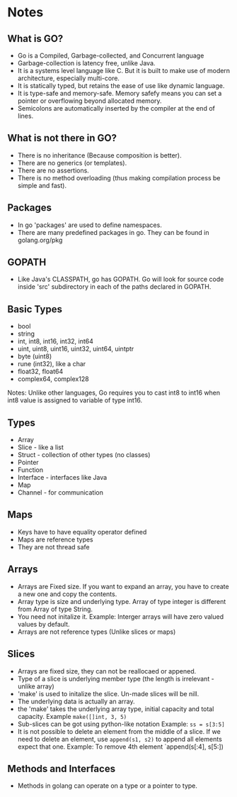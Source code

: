 # Notes

## What is GO?

* Go is a Compiled, Garbage-collected, and Concurrent language
* Garbage-collection is latency free, unlike Java.
* It is a systems level language like C. But it is built to make use of modern architecture, especially multi-core.
* It is statically typed, but retains the ease of use like dynamic language.
* It is type-safe and memory-safe. Memory safefy means you can set a pointer or overflowing beyond allocated memory.
* Semicolons are automatically inserted by the compiler at the end of lines.

## What is not there in GO?
* There is no inheritance (Because composition is better). 
* There are no generics (or templates).
* There are no assertions.
* There is no method overloading (thus making compilation process be simple and fast).

## Packages

* In go 'packages' are used to define namespaces. 
* There are many predefined packages in go. They can be found in golang.org/pkg

## GOPATH
* Like Java's CLASSPATH, go has GOPATH. Go will look for source code inside 'src' subdirectory in each of the paths declared in GOPATH. 

## Basic Types

* bool
* string
* int, int8, int16, int32, int64
* uint, uint8, uint16, uint32, uint64, uintptr
* byte (uint8)
* rune (int32), like a char
* float32, float64
* complex64, complex128

Notes: 
Unlike other languages, Go requires you to cast int8 to int16 when int8 value is assigned to variable of type int16.

## Types

* Array
* Slice - like a list
* Struct - collection of other types (no classes)
* Pointer 
* Function
* Interface - interfaces like Java
* Map
* Channel - for communication

## Maps

* Keys have to have equality operator defined
* Maps are reference types
* They are not thread safe

## Arrays

* Arrays are Fixed size. If you want to expand an array, you have to create a new one and copy the contents.
* Array type is size and underlying type. Array of type integer is different from Array of type String.
* You need not initalize it. Example: Interger arrays will have zero valued values by default.
* Arrays are not reference types (Unlike slices or maps)

## Slices

* Arrays are fixed size, they can not be reallocaed or appened.
* Type of a slice is underlying member type (the length is irrelevant - unlike array)
* 'make' is used to initalize the slice. Un-made slices will be nill.
* The underlying data is actually an array. 
* the 'make' takes the underlying array type, initial capacity and total capacity. Example `make([]int, 3, 5)`
* Sub-slices can be got using python-like notation Example: `ss = s[3:5]`
* It is not possible to delete an element from the middle of a slice. If we need to delete an element, use `append(s1, s2)` to append all elements expect that one. Example: To remove 4th element `append(s[:4], s[5:])

## Methods and Interfaces

* Methods in golang can operate on a type or a pointer to type.

